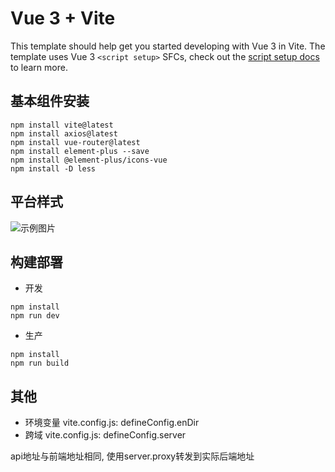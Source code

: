 # Vue 3 + Vite

This template should help get you started developing with Vue 3 in Vite. The template uses Vue 3 `<script setup>` SFCs, check out the [script setup docs](https://v3.vuejs.org/api/sfc-script-setup.html#sfc-script-setup) to learn more.

## 基本组件安装
```shell
npm install vite@latest
npm install axios@latest
npm install vue-router@latest
npm install element-plus --save
npm install @element-plus/icons-vue
npm install -D less
```

## 平台样式
![示例图片](images/image.png)

## 构建部署
* 开发
```shell
npm install
npm run dev
```
* 生产
```shell
npm install
npm run build
```
## 其他
* 环境变量
vite.config.js:
defineConfig.enDir
* 跨域
vite.config.js:
defineConfig.server

api地址与前端地址相同, 使用server.proxy转发到实际后端地址